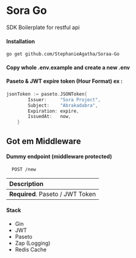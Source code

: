
# Sora Go

SDK Boilerplate for restful api

#### Installation

`
go get github.com/StephanieAgatha/Soraa-Go
`

#### Copy whole .env.example and create a new .env


#### Paseto & JWT expire token (Hour Format) ex :
```go
jsonToken := paseto.JSONToken{
		Issuer:     "Sora Project",
		Subject:    "Abrakadabra",
		Expiration: expire,
		IssuedAt:   now,
	}
```





## Got em Middleware

#### Dummy endpoint (middleware protected)

```http
  POST /new 
```

| Description                |
| :------------------------- |
| **Required**. Paseto / JWT Token |



#### Stack
- Gin
- JWT
- Paseto
- Zap (Logging)
- Redis Cache
 

